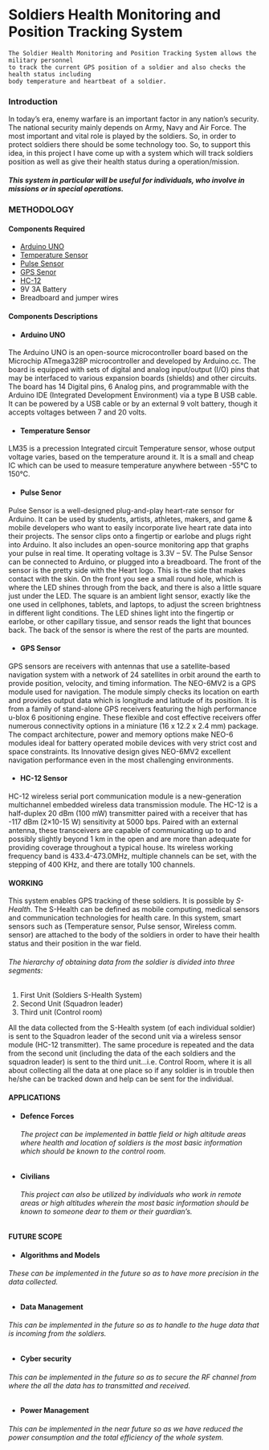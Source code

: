 # Soldiers Health Monitoring and Position Tracking System

    The Soldier Health Monitoring and Position Tracking System allows the military personnel 
    to track the current GPS position of a soldier and also checks the health status including 
    body temperature and heartbeat of a soldier.

### Introduction

In today’s era, enemy warfare is an important factor in any nation’s security. The national security mainly depends on Army, Navy and Air Force. The most important and vital role is played by the soldiers. So, in order to protect soldiers there should be some technology too. So, to support this idea, in this project I have come up with a system which will track soldiers position as well as give their health status during a operation/mission.

##### This system in particular will be useful for individuals, who involve in missions or in special operations.

### METHODOLOGY

#### Components Required
  * [Arduino UNO](#arduino-uno)
  * [Temperature Sensor](#Temperature-sensor)
  * [Pulse Sensor](#pulse-sensor)
  * [GPS Senor](#gps-sensor)
  * [HC-12](#hc-12_sensor)
  * 9V 3A Battery
  * Breadboard and jumper wires

#### Components Descriptions

* #### Arduino UNO
The Arduino UNO is an open-source microcontroller board based on the Microchip ATmega328P microcontroller and developed by Arduino.cc. The board is equipped with sets of digital and analog input/output (I/O) pins that may be interfaced to various expansion boards (shields) and other circuits. The board has 14 Digital pins, 6 Analog pins, and programmable with the Arduino IDE (Integrated Development Environment) via a type B USB cable. It can be powered by a USB cable or by an external 9 volt battery, though it accepts voltages between 7 and 20 volts.

* #### Temperature Sensor
LM35 is a precession Integrated circuit Temperature sensor, whose output voltage varies, based on the temperature around it. It is a small and cheap IC which can be used to measure temperature anywhere between -55°C to 150°C.

* #### Pulse Senor
Pulse Sensor is a well-designed plug-and-play heart-rate sensor for Arduino. It can be used by students, artists, athletes, makers, and game & mobile developers who want to easily incorporate live heart rate data into their projects. The sensor clips onto a fingertip or earlobe and plugs right into Arduino. It also includes an open-source monitoring app that graphs your pulse in real time. It operating voltage is 3.3V – 5V.
      The Pulse Sensor can be connected to Arduino, or plugged into a breadboard. The front of the sensor is the pretty side with the Heart logo. This is the side that makes contact with the skin. On the front you see a small round hole, which is where the LED shines through from the back, and there is also a little square just under the LED. The square is an ambient light sensor, exactly like the one used in cellphones, tablets, and laptops, to adjust the screen brightness in different light conditions. The LED shines light into the fingertip or earlobe, or other capillary tissue, and sensor reads the light that bounces back. The back of the sensor is where the rest of the parts are mounted.

* #### GPS Sensor
GPS sensors are receivers with antennas that use a satellite-based navigation system with a network of 24 satellites in orbit around the earth to provide position, velocity, and timing information. The NEO-6MV2 is a GPS module used for navigation. The module simply checks its location on earth and provides output data which is longitude and latitude of its position. It is from a family of stand-alone GPS receivers featuring the high performance u-blox 6 positioning engine. These flexible and cost effective receivers offer numerous connectivity options in a miniature (16 x 12.2 x 2.4 mm) package. The compact architecture, power and memory options make NEO-6 modules ideal for battery operated mobile devices with very strict cost and space constraints. Its Innovative design gives NEO-6MV2 excellent navigation performance even in the most challenging environments.

* #### HC-12 Sensor
HC-12 wireless serial port communication module is a new-generation multichannel embedded wireless data transmission module. The HC-12 is a half-duplex 20 dBm (100 mW) transmitter paired with a receiver that has -117 dBm (2×10-15 W) sensitivity at 5000 bps. Paired with an external antenna, these transceivers are capable of communicating up to and possibly slightly beyond 1 km in the open and are more than adequate for providing coverage throughout a typical house. Its wireless working frequency band is 433.4-473.0MHz, multiple channels can be set, with the stepping of 400 KHz, and there are totally 100 channels.

#### WORKING
   This system enables GPS tracking of these soldiers. It is possible by *S-Health*. The S-Health can be defined as mobile computing, medical sensors and communication technologies for health care. In this system, smart sensors such as (Temperature sensor, Pulse sensor, Wireless comm. sensor) are attached to the body of the soldiers in order to have their health status and their position in the war field.

###### The hierarchy of obtaining data from the soldier is divided into three segments:
   1. First Unit (Soldiers S-Health System)
   2. Second Unit (Squadron leader)
   3. Third unit (Control room)

All the data collected from the S-Health system (of each individual soldier) is sent to the Squadron leader of the second unit via a wireless sensor module (HC-12 transmitter). The same procedure is repeated and the data from the second unit (including the data of the each soldiers and the squadron leader) is sent to the third unit...i.e. Control Room, where it is all about collecting all the data at one place so if any soldier is in trouble then he/she can be tracked down and help can be sent for the individual.

#### APPLICATIONS
   * #### Defence Forces
     ###### The project can be implemented in battle field or high altitude areas where health and location of soldiers is the most basic information which should be   known to the control room.

   * #### Civilians
     ###### This project can also be utilized by individuals who work in remote areas or high altitudes wherein the most basic information should be known to someone dear to them or their guardian’s.

#### FUTURE SCOPE
   * #### Algorithms and Models
   ###### These can be implemented in the future so as to have more precision in the data collected.

   * #### Data Management 
   ###### This can be implemented in the future so as to handle to the huge data that is incoming from the soldiers.

   * #### Cyber security
   ###### This can be implemented in the future so as to secure the RF channel from where the all the data has to transmitted and received.

   * #### Power Management
   ###### This can be implemented in the near future so as we have reduced the power consumption and the total efficiency of the whole system.
